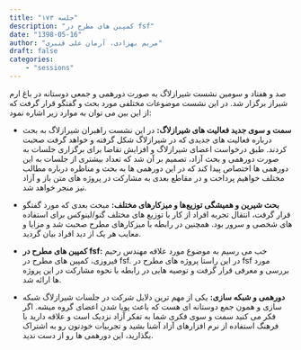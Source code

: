 ```yaml
---
title: "جلسه ۱۷۳"
description: "کمپین های مطرح در fsf"
date: "1398-05-16"
author: "مریم بهزادی، آرمان علی قنبری"
draft: false
categories:
    - "sessions"
---
```

صد و هفتاد و سومین نشست شیرازلاگ به صورت دورهمی و جمعی دوستانه در باغ ارم شیراز برگزار شد. در این نشست موضوعات مختلفی مورد بحث و گفتگو قرار گرفت که از این بین می توان به موارد زیر اشاره نمود:

* **سمت و سوی جدید فعالیت های شیرازلاگ:**
در این نشست راهبران شیرازلاگ به بحث درباره فعالیت های جدیدی که در شیرازلاگ شکل گرفته و خواهد گرفت صحبت کردند. طبق درخواست اعضای شیرازلاگ و افزایش تقاضا برای برگزاری جلسات به صورت دورهمی و بحث آزاد، تصمیم بر آن شد که تعداد بیشتری از جلسات به این دورهمی ها اختصاص پیدا کند که در این دورهمی ها به بحث و مناظره درباره مطالب مختلف خواهیم پرداخت و در مقاطع بعدی به مشارکت در پروژه های متن باز و آزاد نیز منجر خواهد شد.

* **بحث شیرین و همیشگی توزیع‌ها و میزکارهای مختلف:**
مبحث بعدی که مورد گفتگو قرار گرفت، انتقال تجربه افراد از کار با توزیع های مختلف گنو/لینوکس برای استفاده های شخصی و سرور بود. همچنین در رابطه با میزکارهای مطرح صحبت شد و مزایا و معایب هر یک از دید افراد بیان گردید.

* **کمپین های مطرح در fsf:**
خب می رسیم به موضوع مورد علاقه مهندس رحیم فیروزی، کمپین های مطرح در fsf. در این راستا پروژه های مطرح در fsf مورد بررسی و معرفی قرار گرفت و توصیه هایی در رابطه با نحوه مشارکت در این پروژه ها ارائه شد.

* **دورهمی و شبکه سازی:**
یکی از مهم ترین دلایل شرکت در جلسات شیرازلاگ شبکه سازی و همون جمع دوستانه ای هست که باعث پویا شدن اعضای گروه میشه. اگر فکر می کنید سمت و سوی فکری شما به تفکر آزاد نزدیک است و علاقه دارید با فرهنگ استفاده از نرم افزارهای آزاد آشنا بشید و تجربیات خودتون رو به اشتراک بگذارید، این دورهمی ها رو از دست ندید.